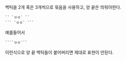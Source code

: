 백틱을 2개 혹은 3개씩으로 묶음을 사용하고, 양 끝은 띄워야한다.
```
`` `ㅇㅇ` ``
``` `ㅇㅇ` ```
```
예를들어서
```
````ㅇㅇ```
```
이런식으로 양 끝 백틱들이 붙어버리면 제대로 표현이 안된다. 